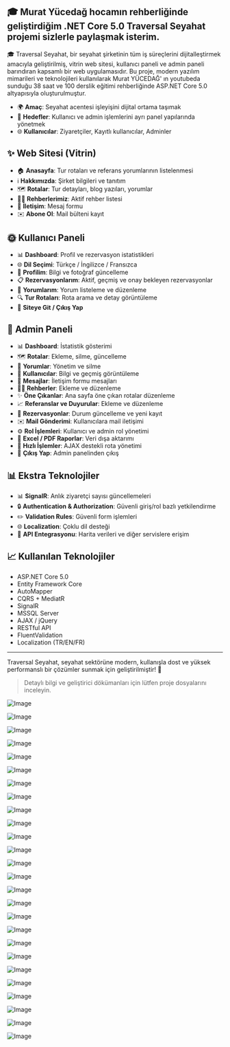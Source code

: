 ## 🎓 Murat Yücedağ hocamın rehberliğinde geliştirdiğim .NET Core 5.0 Traversal Seyahat  projemi sizlerle paylaşmak isterim.

🎓 Traversal Seyahat, bir seyahat şirketinin tüm iş süreçlerini dijitalleştirmek amacıyla geliştirilmiş, vitrin web sitesi, kullanıcı paneli ve admin paneli barındıran kapsamlı bir web uygulamasıdır. Bu proje, modern yazılım mimarileri ve teknolojileri kullanılarak Murat YÜCEDAĞ' ın youtubeda sunduğu 38 saat ve 100 derslik eğitimi rehberliğinde ASP.NET Core 5.0 altyapısıyla oluşturulmuştur.
- 🌍 **Amaç**: Seyahat acentesi işleyişini dijital ortama taşımak
- 🔗 **Hedefler**: Kullanıcı ve admin işlemlerini ayrı panel yapılarında yönetmek
- 🌐 **Kullanıcılar**: Ziyaretçiler, Kayıtlı kullanıcılar, Adminler

## ✨ Web Sitesi (Vitrin)

- 🏠 **Anasayfa**: Tur rotaları ve referans yorumlarının listelenmesi
- ℹ️ **Hakkımızda**: Şirket bilgileri ve tanıtım
- 🗺️ **Rotalar**: Tur detayları, blog yazıları, yorumlar
- 👨‍💼 **Rehberlerimiz**: Aktif rehber listesi
- 📩 **İletişim**: Mesaj formu
- ✉️ **Abone Ol**: Mail bülteni kayıt

## 🌞 Kullanıcı Paneli

- 📊 **Dashboard**: Profil ve rezervasyon istatistikleri
- 🌐 **Dil Seçimi**: Türkçe / İngilizce / Fransızca
- 👤 **Profilim**: Bilgi ve fotoğraf güncelleme
- 📋 **Rezervasyonlarım**: Aktif, geçmiş ve onay bekleyen rezervasyonlar
- 💬 **Yorumlarım**: Yorum listeleme ve düzenleme
- 🔍 **Tur Rotaları**: Rota arama ve detay görüntüleme
- 🔗 **Siteye Git / Çıkış Yap**

## 🔑 Admin Paneli

- 📊 **Dashboard**: İstatistik gösterimi
- 🗺️ **Rotalar**: Ekleme, silme, güncelleme
- 💬 **Yorumlar**: Yönetim ve silme
- 👥 **Kullanıcılar**: Bilgi ve geçmiş görüntüleme
- 📩 **Mesajlar**: İletişim formu mesajları
- 👨‍💼 **Rehberler**: Ekleme ve düzenleme
- ✨ **Öne Çıkanlar**: Ana sayfa öne çıkan rotalar düzenleme
- 📈 **Referanslar ve Duyurular**: Ekleme ve düzenleme
- 📄 **Rezervasyonlar**: Durum güncelleme ve yeni kayıt
- ✉️ **Mail Gönderimi**: Kullanıcılara mail iletişimi
- ⚙️ **Rol İşlemleri**: Kullanıcı ve admin rol yönetimi
- 🔹 **Excel / PDF Raporlar**: Veri dışa aktarımı
- 🚧 **Hızlı İşlemler**: AJAX destekli rota yönetimi
- 🚪 **Çıkış Yap**: Admin panelinden çıkış

## 📊 Ekstra Teknolojiler

- 📊 **SignalR**: Anlık ziyaretçi sayısı güncellemeleri
- 🔒 **Authentication & Authorization**: Güvenli giriş/rol bazlı yetkilendirme
- ✏️ **Validation Rules**: Güvenli form işlemleri
- 🌐 **Localization**: Çoklu dil desteği
- 🔹 **API Entegrasyonu**: Harita verileri ve diğer servislere erişim

## 📈 Kullanılan Teknolojiler

- ASP.NET Core 5.0
- Entity Framework Core
- AutoMapper
- CQRS + MediatR
- SignalR
- MSSQL Server
- AJAX / jQuery
- RESTful API
- FluentValidation
- Localization (TR/EN/FR)

---

Traversal Seyahat, seyahat sektörüne modern, kullanışla dost ve yüksek performanslı bir çözümler sunmak için geliştirilmiştir! 🚀

> Detaylı bilgi ve geliştirici dökümanları için lütfen proje dosyalarını inceleyin.

![Image](https://github.com/user-attachments/assets/f62af9e4-b086-439e-9bcf-96f4421141d0)

![Image](https://github.com/user-attachments/assets/c03290e4-8735-4a5a-adb7-b3a1ee183880)

![Image](https://github.com/user-attachments/assets/78cbf1f8-5d7e-462f-b972-bd972bce410e)

![Image](https://github.com/user-attachments/assets/f0af9896-83fa-4bc7-a602-4db00517cdf0)

![Image](https://github.com/user-attachments/assets/da339db1-d8f6-47db-b929-6be3fdcb9aec)

![Image](https://github.com/user-attachments/assets/a80deda1-c42b-4a66-9f1c-6774d37dad72)

![Image](https://github.com/user-attachments/assets/4b2cc43b-4dba-471a-afce-b15861469151)

![Image](https://github.com/user-attachments/assets/de28ab63-d5db-4619-b7d7-0b6684173174)

![Image](https://github.com/user-attachments/assets/1db680f2-f02f-4578-885d-2a8f7336ad12)

![Image](https://github.com/user-attachments/assets/29231f74-976a-40e9-8586-22821539e152)

![Image](https://github.com/user-attachments/assets/04651768-cfa3-41a0-974b-f7ae62311d13)

![Image](https://github.com/user-attachments/assets/8273285d-8aa0-421b-b3de-c60b1f4d66ed)

![Image](https://github.com/user-attachments/assets/00488168-437d-4381-a7ff-f29043469fab)

![Image](https://github.com/user-attachments/assets/c8187190-59a3-4fd1-ba52-c2d709db173b)

![Image](https://github.com/user-attachments/assets/34ee9434-7122-4be1-904c-622c38354ed1)

![Image](https://github.com/user-attachments/assets/21965ff5-2215-4b4f-b40f-d76159c762b9)

![Image](https://github.com/user-attachments/assets/f553e028-8994-493d-9c72-0375803186c0)

![Image](https://github.com/user-attachments/assets/729491b7-aad7-47ec-bfa2-a2597eab3d51)

![Image](https://github.com/user-attachments/assets/d0675197-e2a2-477a-aada-3cce1bbfe5ec)

![Image](https://github.com/user-attachments/assets/d0e5be4e-cb59-4518-ac25-9a12f3148102)

![Image](https://github.com/user-attachments/assets/de434405-2c39-475b-99a3-ad7c03de8643)

![Image](https://github.com/user-attachments/assets/2e4aad2b-6945-48d6-92d2-3f896776f0c8)

![Image](https://github.com/user-attachments/assets/773f82af-2f75-402f-ac03-c20e3661c72b)

![Image](https://github.com/user-attachments/assets/b9d7f67e-1dd8-41d0-b115-a7e25826f1b9)

![Image](https://github.com/user-attachments/assets/9d4463be-381c-4909-bd8f-4d2b3d3f44c6)

![Image](https://github.com/user-attachments/assets/c7bab9ac-110f-4565-9f7e-2c53094b5f63)
